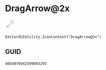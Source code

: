 # DragArrow@2x
![](/img/DragArrow@2x.png)

``` CSharp
EditorGUIUtility.IconContent("DragArrow@2x")
```
## GUID
```
4054076942599893293
```
